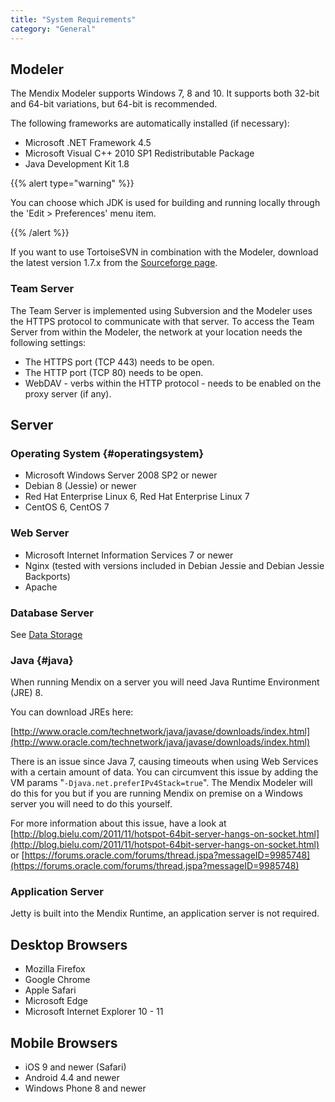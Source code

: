```yaml
---
title: "System Requirements"
category: "General"
---
```


## Modeler

The Mendix Modeler supports Windows 7, 8 and 10\. It supports both 32-bit and 64-bit variations, but 64-bit is recommended.

The following frameworks are automatically installed (if necessary):

* Microsoft .NET Framework 4.5
* Microsoft Visual C++ 2010 SP1 Redistributable Package
* Java Development Kit 1.8

{{% alert type="warning" %}}

You can choose which JDK is used for building and running locally through the 'Edit > Preferences' menu item.

{{% /alert %}}

If you want to use TortoiseSVN in combination with the Modeler, download the latest version 1.7.x from the [Sourceforge page](http://sourceforge.net/projects/tortoisesvn/files/?source=navbar).

### Team Server

The Team Server is implemented using Subversion and the Modeler uses the HTTPS protocol to communicate with that server. To access the Team Server from within the Modeler, the network at your location needs the following settings:

* The HTTPS port (TCP 443) needs to be open.
* The HTTP port (TCP 80) needs to be open.
* WebDAV - verbs within the HTTP protocol - needs to be enabled on the proxy server (if any).

## Server

### Operating System {#operatingsystem}

* Microsoft Windows Server 2008 SP2 or newer
* Debian 8 (Jessie) or newer
* Red Hat Enterprise Linux 6, Red Hat Enterprise Linux 7
* CentOS 6, CentOS 7

### Web Server

* Microsoft Internet Information Services 7 or newer
* Nginx (tested with versions included in Debian Jessie and Debian Jessie Backports)
* Apache

### Database Server

See [Data Storage](data-storage)

### Java {#java}

When running Mendix on a server you will need Java Runtime Environment (JRE) 8.

You can download JREs here:

[http://www.oracle.com/technetwork/java/javase/downloads/index.html](http://www.oracle.com/technetwork/java/javase/downloads/index.html)

There is an issue since Java 7, causing timeouts when using Web Services with a certain amount of data. You can circumvent this issue by adding the VM params "`-Djava.net.preferIPv4Stack=true`". The Mendix Modeler will do this for you but if you are running Mendix on premise on a Windows server you will need to do this yourself.

For more information about this issue, have a look at [http://blog.bielu.com/2011/11/hotspot-64bit-server-hangs-on-socket.html](http://blog.bielu.com/2011/11/hotspot-64bit-server-hangs-on-socket.html) or [https://forums.oracle.com/forums/thread.jspa?messageID=9985748](https://forums.oracle.com/forums/thread.jspa?messageID=9985748)

### Application Server

Jetty is built into the Mendix Runtime, an application server is not required.

## Desktop Browsers

* Mozilla Firefox
* Google Chrome
* Apple Safari
* Microsoft Edge
* Microsoft Internet Explorer 10 - 11

## Mobile Browsers

* iOS 9 and newer (Safari)
* Android 4.4 and newer
* Windows Phone 8 and newer
